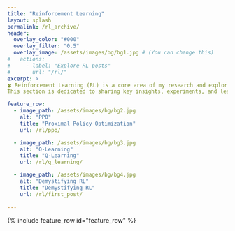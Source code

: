 ```yaml
---
title: "Reinforcement Learning"
layout: splash
permalink: /rl_archive/
header:
  overlay_color: "#000"
  overlay_filter: "0.5"
  overlay_image: /assets/images/bg/bg1.jpg # (You can change this)
#   actions:
#     - label: "Explore RL posts"
#       url: "/rl/"
excerpt: >
🍀 Reinforcement Learning (RL) is a core area of my research and exploration. 
This section is dedicated to sharing key insights, experiments, and learnings from my work in RL.

feature_row:
  - image_path: /assets/images/bg/bg2.jpg
    alt: "PPO"
    title: "Proximal Policy Optimization"
    url: /rl/ppo/

  - image_path: /assets/images/bg/bg3.jpg
    alt: "Q-Learning"
    title: "Q-Learning"
    url: /rl/q_learning/

  - image_path: /assets/images/bg/bg4.jpg
    alt: "Demystifying RL"
    title: "Demystifying RL"
    url: /rl/first_post/
   
---
```




{% include feature_row id="feature_row" %}






<!-- ---

title: Reinforcement Learning
layout: collection
classes: wide
permalink: /rl_archive/
collection: rl
entries_layout: grid
---

 🍀 Reinforcement Learning (RL) is a core area of my research and exploration.

This section is dedicated to sharing key insights, experiments, and learnings from my work in RL — spanning theoretical foundations, practical implementations, and critical reflections on current methods. Whether it's understanding classic algorithms or applying them to real-world problems, this is where I document my journey through the landscape of intelligent decision-making systems.

*Please Note*: This page is a WIP

--- -->